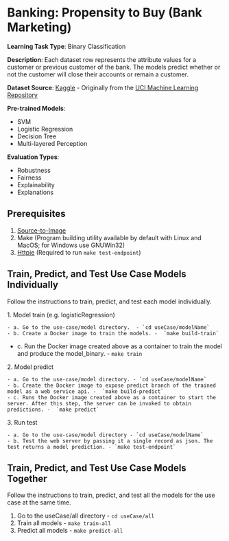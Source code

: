 
# Banking: Propensity to Buy (Bank Marketing)

**Learning Task Type**: Binary Classification

**Description**: Each dataset row represents the attribute values for a customer or previous customer of the bank. The models predict whether or not the customer will close their accounts or remain a customer.  

**Dataset Source**: [Kaggle](https://www.kaggle.com/janiobachmann/bank-marketing-dataset) - Originally from the [UCI Machine Learning Repository](http://archive.ics.uci.edu/ml/datasets/Bank+Marketing)

**Pre-trained Models**:

  - SVM
  - Logistic Regression
  - Decision Tree
  - Multi-layered Perception

**Evaluation Types**:

  - Robustness
  - Fairness
  - Explainability
  - Explanations

## Prerequisites  

1. [Source-to-Image](https://github.com/openshift/source-to-image)
2. Make (Program building utility available by default with Linux and MacOS; for Windows use GNUWin32)
3. [Httpie](https://httpie.org/) (Required to run `make test-endpoint`)

## Train, Predict, and Test Use Case Models Individually

Follow the instructions to train, predict, and test each model individually.

1\. Model train (e.g. logisticRegression)

	- a. Go to the use-case/model directory.  - `cd useCase/modelName`
	- b. Create a Docker image to train the models. -  `make build-train`
  - c. Run the Docker image created above as a container to train the model and produce the model_binary. - `make train`

2\. Model predict

	- a. Go to the use-case/model directory. - `cd useCase/modelName`
	- b. Create the Docker image to expose predict branch of the trained model as a web service api. -  `make build-predict`
	- c. Runs the Docker image created above as a container to start the server. After this step, the server can be invoked to obtain predictions. -  `make predict`

3\. Run test

	- a. Go to the use-case/model directory - `cd useCase/modelName`
	- b. Test the web server by passing it a single record as json. The test returns a model prediction. - `make test-endpoint`

## Train, Predict, and Test Use Case Models Together

Follow the instructions to train, predict, and test all the models for the use case at the same time.

1.	Go to the useCase/all directory - `cd useCase/all`
2.	Train all models -  `make train-all`
3.	Predict all models -  `make predict-all`

